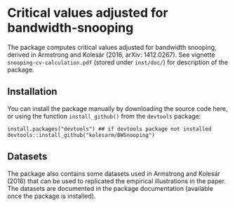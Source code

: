 # Critical values adjusted for bandwidth-snooping

The package computes critical values adjusted for bandwidth snooping, derived in
Armstrong and Kolesár (2016, arXiv: 1412.0267). See vignette
`snooping-cv-calculation.pdf` (stored under `inst/doc/`) for description of the
package.

## Installation

You can install the package manually by downloading the source code here, or
using the function `install_github()` from the `devtools` package:

```
install.packages("devtools") ## if devtools package not installed
devtools::install_github("kolesarm/BWSnooping")
```

## Datasets

The package also contains some datasets used in Armstrong and Kolesár (2016)
that can be used to replicated the empirical illustrations in the paper. The
datasets are documented in the package documentation (available once the package
is installed).

